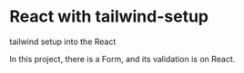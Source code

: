 # React with tailwind-setup
tailwind setup into the React

In this project, there is a Form, and its validation is on React.

